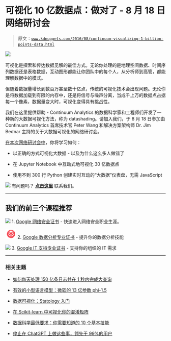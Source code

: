 # 可视化 10 亿数据点：做对了 - 8 月 18 日网络研讨会

> 原文：[`www.kdnuggets.com/2016/08/continuum-visualizing-1-billion-points-data.html`](https://www.kdnuggets.com/2016/08/continuum-visualizing-1-billion-points-data.html)

![](http://go.continuum.io/visualizing-billions-data-points/?utm_source=kdnuggets&utm_medium=email&utm_campaign=datashader_rerun)

可视化是探索和传达数据见解的最佳方式。无论你处理的是地理空间数据、时间序列数据还是表格数据，互动图形都能让你团队中的每个人，从分析师到高管，都能理解数据中的模式。

但随着数据量增长到数百万甚至数十亿点，传统的可视化技术会出现问题。无论你是将数据加载到有限的内存中，还是将信号与噪声分离，当成千上万的数据点占据每一个像素，数据量变大时，可视化变得具有挑战性。

我们在这里提供帮助 - Continuum Analytics 的数据科学家和工程师们开发了一种新的大数据可视化方法，称为 datashading。请加入我们，于 8 月 18 日参加由 Continuum Analytics 首席技术官 Peter Wang 和解决方案架构师 Dr. Jim Bednar 主持的关于大数据可视化的网络研讨会。

[在本次网络研讨会中](http://go.continuum.io/visualizing-billions-data-points/?utm_source=kdnuggets&utm_medium=email&utm_campaign=datashader_rerun)，你将学习如何：

+   以正确的方式可视化大数据 - 以及为什么这么多人做错了

+   在 Jupyter Notebook 中互动式地可视化 30 亿数据点

+   使用不到 300 行 Python 创建实时互动的“大数据”仪表盘，无需 JavaScript

![](http://go.continuum.io/visualizing-billions-data-points/?utm_source=kdnuggets&utm_medium=email&utm_campaign=datashader_rerun) 有问题吗？ [**点击这里**](https://www.continuum.io/contact-us?utm_source=kdnuggets&utm_medium=email&utm_content=email&utm_campaign=datashader_rerun) 联系我们。

* * *

## 我们的前三个课程推荐

![](img/0244c01ba9267c002ef39d4907e0b8fb.png) 1\. [Google 网络安全证书](https://www.kdnuggets.com/google-cybersecurity) - 快速进入网络安全职业生涯。

![](img/e225c49c3c91745821c8c0368bf04711.png) 2\. [Google 数据分析专业证书](https://www.kdnuggets.com/google-data-analytics) - 提升你的数据分析技能

![](img/0244c01ba9267c002ef39d4907e0b8fb.png) 3\. [Google IT 支持专业证书](https://www.kdnuggets.com/google-itsupport) - 支持你的组织的 IT 需求

* * *

### 相关主题

+   [如何每天处理 150 亿条日志并在 1 秒内完成大查询](https://www.kdnuggets.com/how-to-digest-15-billion-logs-per-day-and-keep-big-queries-within-1-second)

+   [有效的小型语言模型：微软的 13 亿参数 phi-1.5](https://www.kdnuggets.com/effective-small-language-models-microsoft-phi-15)

+   [数据可视化：Statology 入门](https://www.kdnuggets.com/visualizing-data-statology-primer)

+   [在 Scikit-learn 中可视化你的混淆矩阵](https://www.kdnuggets.com/2022/09/visualizing-confusion-matrix-scikitlearn.html)

+   [数据科学最低要求：你需要知道的 10 个基本技能](https://www.kdnuggets.com/2020/10/data-science-minimum-10-essential-skills.html)

+   [停止在 ChatGPT 上做这些事，领先于 99%的用户](https://www.kdnuggets.com/2023/05/stop-chatgpt-get-ahead-99-users.html)
